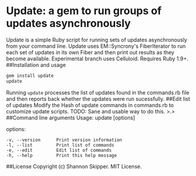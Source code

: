 # Update: a gem to run groups of updates asynchronously
Update is a simple Ruby script for running sets of updates asynchronously from your command line.
Update uses EM::Syncrony's FiberIterator to run each set of updates in its own Fiber and then print out results as they become available.
Experimental branch uses Celluloid.
Requires Ruby 1.9+.
##Installation and usage
```ruby
gem install update
update
```
Running `update` processes the list of updates found in the commands.rb file and then reports back whether the updates were run sucessfully.
##Edit list of updates
Modify the Hash of update commands in commands.rb to customize update scripts. TODO: Sane and usable way to do this. >.>
##Command line arguments
Usage: update [options]

options:

    -v, --version      Print version information
    -l, --list         Print list of commands
    -e, --edit         Edit list of commands
    -h, --help         Print this help message
##License
Copyright (c) Shannon Skipper.
MIT License.